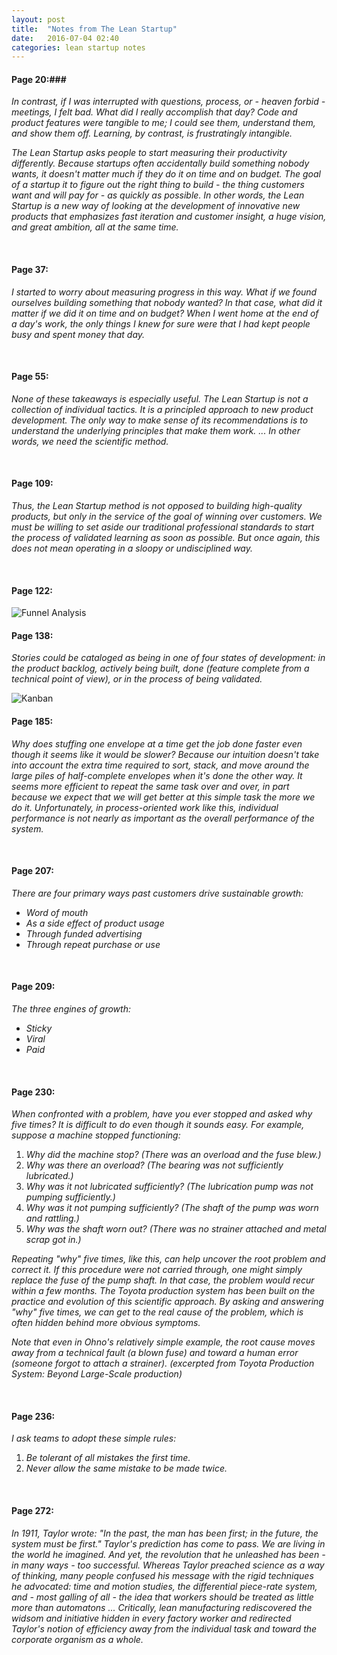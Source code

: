 ```yaml
---
layout: post
title:  "Notes from The Lean Startup"
date:   2016-07-04 02:40
categories: lean startup notes
---
```


#### Page 20:###
_In contrast, if I was interrupted with questions, process, or - heaven forbid - meetings, I felt bad. What did I really accomplish that day? Code and product features were tangible to me; I could see them, understand them, and show them off. Learning, by contrast, is frustratingly intangible._

_The Lean Startup asks people to start measuring their productivity differently. Because startups often accidentally build something nobody wants, it doesn't matter much if they do it on time and on budget. The goal of a startup it to figure out the right thing to build - the thing customers want and will pay for - as quickly as possible. In other words, the Lean Startup is a new way of looking at the development of innovative new products that emphasizes fast iteration and customer insight, a huge vision, and great ambition, all at the same time._

<br>

#### Page 37:
_I started to worry about measuring progress in this way. What if we found ourselves building something that nobody wanted? In that case, what did it matter if we did it on time and on budget? When I went home at the end of a day's work, the only things I knew for sure were that I had kept people busy and spent money that day._ 

<br>

#### Page 55:
_None of these takeaways is especially useful. The Lean Startup is not a collection of individual tactics. It is a principled approach to new product development. The only way to make sense of its recommendations is to understand the underlying principles that make them work. ... In other words, we need the scientific method._

<br>

#### Page 109:
_Thus, the Lean Startup method is not opposed to building high-quality products, but only in the service of the goal of winning over customers. We must be willing to set aside our traditional professional standards to start the process of validated learning as soon as possible. But once again, this does not mean operating in a sloopy or undisciplined way._

<br>

#### Page 122:
<img class="img img-thumbnail img-responsive" src="{{site.baseurl}}/assets/funnel_analysis.jpg" alt="Funnel Analysis">

<br>

#### Page 138:
_Stories could be cataloged as being in one of four states of development: in the product backlog, actively being built, done (feature complete from a technical point of view), or in the process of being validated._

<img class="img img-thumbnail img-responsive" src="{{site.baseurl}}/assets/kanban.jpg" alt="Kanban">

<br>

#### Page 185:
_Why does stuffing one envelope at a time get the job done faster even though it seems like it would be slower? Because our intuition doesn't take into account the extra time required to sort, stack, and move around the large piles of half-complete envelopes when it's done the other way. It seems more efficient to repeat the same task over and over, in part because we expect that we will get better at this simple task the more we do it. Unfortunately, in process-oriented work like this, individual performance is not nearly as important as the overall performance of the system._

<br>

#### Page 207:
_There are four primary ways past customers drive sustainable growth:_

* _Word of mouth_
* _As a side effect of product usage_
* _Through funded advertising_
* _Through repeat purchase or use_

<br>

#### Page 209:
_The three engines of growth:_

* _Sticky_
* _Viral_ 
* _Paid_

<br>

#### Page 230:
_When confronted with a problem, have you ever stopped and asked why five times? It is difficult to do even though it sounds easy. For example, suppose a machine stopped functioning:_

1. _Why did the machine stop? (There was an overload and the fuse blew.)_
1. _Why was there an overload? (The bearing was not sufficiently lubricated.)_
1. _Why was it not lubricated sufficiently? (The lubrication pump was not pumping sufficiently.)_
1. _Why was it not pumping sufficiently? (The shaft of the pump was worn and rattling.)_
1. _Why was the shaft worn out? (There was no strainer attached and metal scrap got in.)_

_Repeating "why" five times, like this, can help uncover the root problem and correct it. If this procedure were not carried through, one might simply replace the fuse of the pump shaft. In that case, the problem would recur within a few months. The Toyota production system has been built on the practice and evolution of this scientific approach. By asking and answering "why" five times, we can get to the real cause of the problem, which is often hidden behind more obvious symptoms._ 

_Note that even in Ohno's relatively simple example, the root cause moves away from a technical fault (a blown fuse) and toward a human error (someone forgot to attach a strainer). (excerpted from Toyota Production System: Beyond Large-Scale production)_

<br>

#### Page 236:
_I ask teams to adopt these simple rules:_

1. _Be tolerant of all mistakes the first time._
1. _Never allow the same mistake to be made twice._

<br>

#### Page 272:
_In 1911, Taylor wrote: "In the past, the man has been first; in the future, the system must be first." Taylor's prediction has come to pass. We are living in the world he imagined. And yet, the revolution that he unleashed has been - in many ways - too successful. Whereas Taylor preached science as a way of thinking, many people confused his message with the rigid techniques he advocated: time and motion studies, the differential piece-rate system, and - most galling of all - the idea that workers should be treated as little more than automatons ... Critically, lean manufacturing rediscovered the widsom and initiative hidden in every factory worker and redirected Taylor's notion of efficiency away from the individual task and toward the corporate organism as a whole._
